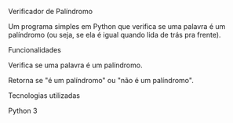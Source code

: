 Verificador de Palíndromo

Um programa simples em Python que verifica se uma palavra é um palíndromo (ou seja, se ela é igual quando lida de trás pra frente).

Funcionalidades

Verifica se uma palavra é um palíndromo.

Retorna se "é um palíndromo" ou "não é um palíndromo".

Tecnologias utilizadas

Python 3
